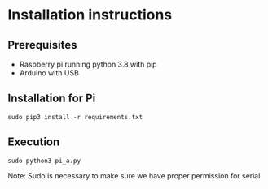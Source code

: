 # Installation instructions

## Prerequisites

* Raspberry pi running python 3.8 with pip
* Arduino with USB

## Installation for Pi

`sudo pip3 install -r requirements.txt`

## Execution

`sudo python3 pi_a.py`

Note: Sudo is necessary to make sure we have proper permission for serial